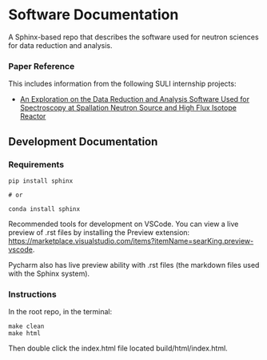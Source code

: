 # Software Documentation
A Sphinx-based repo that describes the software used for neutron sciences for data reduction and analysis.

### Paper Reference
This includes information from the following SULI internship projects:
- [An Exploration on the Data Reduction and Analysis Software Used for Spectroscopy at Spallation Neutron Source and High Flux Isotope Reactor](https://github.com/PaulEunKim/neutron-software/blob/main/Research_Report.pdf)

## Development Documentation

### Requirements
```
pip install sphinx

# or

conda install sphinx
```

Recommended tools for development on VSCode. You can view a live preview of .rst files by installing the Preview extension: https://marketplace.visualstudio.com/items?itemName=searKing.preview-vscode.

Pycharm also has live preview ability with .rst files (the markdown files used with the Sphinx system).

### Instructions
In the root repo, in the terminal:
```
make clean
make html
```

Then double click the index.html file located build/html/index.html.